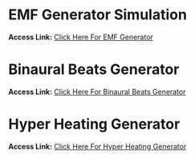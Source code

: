 # EMF Generator Simulation
**Access Link:** [Click Here For EMF Generator](https://humayunshariarhimu.github.io/BrainGuru/Simulation/EMF_Generator/)

# Binaural Beats Generator
**Access Link:** [Click Here For Binaural Beats Generator](https://humayunshariarhimu.github.io/BrainGuru/Simulation/Binaural_Beats_Generator/)

# Hyper Heating Generator
**Access Link:** [Click Here For Hyper Heating Generator](https://humayunshariarhimu.github.io/BrainGuru/Simulation/Hyper_Heating_Generator)
